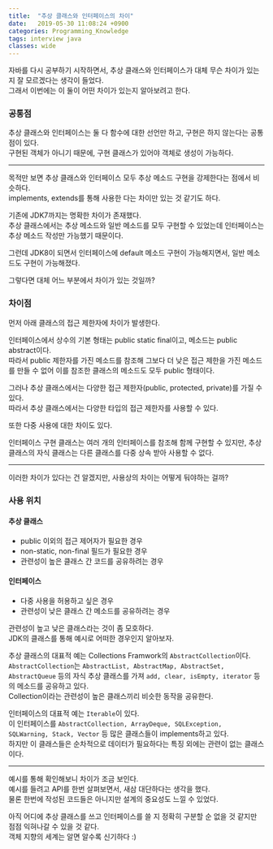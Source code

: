 ```yaml
---
title:  "추상 클래스와 인터페이스의 차이"
date:   2019-05-30 11:08:24 +0900
categories: Programming_Knowledge
tags: interview java
classes: wide
---
```


자바를 다시 공부하기 시작하면서, 추상 클래스와 인터페이스가 대체 무슨 차이가 있는지 잘 모르겠다는 생각이 들었다.  
그래서 이번에는 이 둘이 어떤 차이가 있는지 알아보려고 한다.  
  
### 공통점

추상 클래스와 인터페이스는 둘 다 함수에 대한 선언만 하고, 구현은 하지 않는다는 공통점이 있다.  
구현된 객체가 아니기 때문에, 구현 클래스가 있어야 객체로 생성이 가능하다.  
  
___

목적만 보면 추상 클래스와 인터페이스 모두 추상 메소드 구현을 강제한다는 점에서 비슷하다.  
implements, extends를 통해 사용한 다는 차이만 있는 것 같기도 하다.  
  
기존에 JDK7까지는 명확한 차이가 존재했다.  
추상 클래스에서는 추상 메소드와 일반 메소드를 모두 구현할 수 있었는데 인터페이스는 추상 메소드 작성만 가능했기 때문이다.  
  
그런데 JDK8이 되면서 인터페이스에 default 메소드 구현이 가능해지면서, 일반 메소드도 구현이 가능해졌다.  
  
그렇다면 대체 어느 부분에서 차이가 있는 것일까?  
  
### 차이점

먼저 아래 클래스의 접근 제한자에 차이가 발생한다.  
  
인터페이스에서 상수의 기본 형태는 public static final이고, 메소드는 public abstract이다.  
따라서 public 제한자를 가진 메소드를 참조해 그보다 더 낮은 접근 제한을 가진 메소드를 만들 수 없어 이를 참조한 클래스의 메소드도 모두 public 형태이다.  
  
그러나 추상 클래스에서는 다양한 접근 제한자(public, protected, private)를 가질 수 있다.  
따라서 추상 클래스에서는 다양한 타입의 접근 제한자를 사용할 수 있다.  
  
또한 다중 사용에 대한 차이도 있다.  

인터페이스 구현 클래스는 여러 개의 인터페이스를 참조해 함께 구현할 수 있지만, 추상 클래스의 자식 클래스는 다른 클래스를 다중 상속 받아 사용할 수 없다.  
  
___

이러한 차이가 있다는 건 알겠지만, 사용상의 차이는 어떻게 둬야하는 걸까?  
  
### 사용 위치
  
#### 추상 클래스

- public 이외의 접근 제어자가 필요한 경우
- non-static, non-final 필드가 필요한 경우
- 관련성이 높은 클래스 간 코드를 공유하려는 경우

#### 인터페이스

- 다중 사용을 허용하고 싶은 경우
- 관련성이 낮은 클래스 간 메소드를 공유하려는 경우  
  
관련성이 높고 낮은 클래스라는 것이 좀 모호하다.  
JDK의 클래스를 통해 예시로 어떠한 경우인지 알아보자.  
  
추상 클래스의 대표적 예는 Collections Framwork의 `AbstractCollection`이다.  
`AbstractCollection`는 `AbstractList, AbstractMap, AbstractSet, AbstractQueue` 등의 자식 추상 클래스를 가져 `add, clear, isEmpty, iterator` 등의 메소드를 공유하고 있다.  
Collection이라는 관련성이 높은 클래스끼리 비슷한 동작을 공유한다.  
  
인터페이스의 대표적 예는 `Iterable`이 있다.  
이 인터페이스를 `AbstractCollection, ArrayDeque, SQLException, SQLWarning, Stack, Vector` 등 많은 클래스들이 implements하고 있다.  
하지만 이 클래스들은 순차적으로 데이터가 필요하다는 특징 외에는 관련이 없는 클래스이다.  
  
___

예시를 통해 확인해보니 차이가 조금 보인다.  
예시를 들려고 API를 한번 살펴보면서, 새삼 대단하다는 생각을 했다.  
물론 한번에 작성된 코드들은 아니지만 설계의 중요성도 느낄 수 있었다.  
  
아직 어디에 추상 클래스를 쓰고 인터페이스를 쓸 지 정확히 구분할 순 없을 것 같지만 점점 익혀나갈 수 있을 것 같다.  
객체 지향의 세계는 알면 알수록 신기하다 :)  